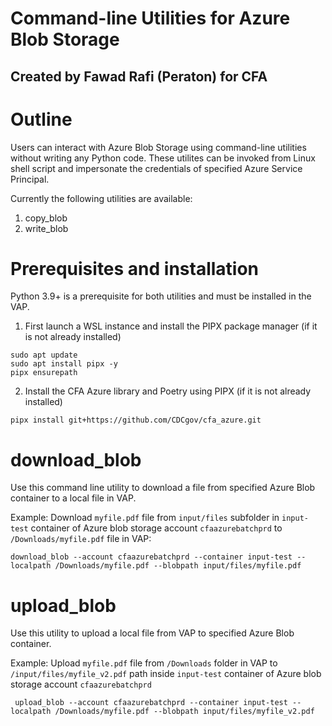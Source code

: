 # Command-line Utilities for Azure Blob Storage
## Created by Fawad Rafi (Peraton) for CFA

# Outline
Users can interact with Azure Blob Storage using command-line utilities without writing any Python code. These utilites can be invoked from Linux shell script and impersonate the credentials of specified Azure Service Principal.

Currently the following utilities are available:

1. copy_blob
2. write_blob

# Prerequisites and installation
Python 3.9+ is a prerequisite for both utilities and must be installed in the VAP.

1. First launch a WSL instance and install the PIPX package manager (if it is not already installed)

```shell
sudo apt update
sudo apt install pipx -y
pipx ensurepath
```

2. Install the CFA Azure library and Poetry using PIPX (if it is not already installed)
```shell
pipx install git+https://github.com/CDCgov/cfa_azure.git
```

# download_blob
Use this command line utility to download a file from specified Azure Blob container to a local file in VAP.

Example: Download `myfile.pdf` file from `input/files` subfolder in `input-test` container of Azure blob storage account `cfaazurebatchprd` to `/Downloads/myfile.pdf` file in VAP:
```shell
download_blob --account cfaazurebatchprd --container input-test --localpath /Downloads/myfile.pdf --blobpath input/files/myfile.pdf
```

# upload_blob
Use this utility to upload a local file from VAP to specified Azure Blob container.

Example: Upload `myfile.pdf` file from `/Downloads` folder in VAP to `/input/files/myfile_v2.pdf` path inside `input-test` container of Azure blob storage account `cfaazurebatchprd`
```shell
 upload_blob --account cfaazurebatchprd --container input-test --localpath /Downloads/myfile.pdf --blobpath input/files/myfile_v2.pdf
```
